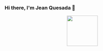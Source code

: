 ### Hi there, I'm Jean Quesada 👋

<div id="header" align="center">
  <img src="https://media.giphy.com/media/C299iw7dL1YF7oni9e/giphy.gif" width="100"/>
</div>

<!--
**ImTeegan/ImTeegan** is a ✨ _special_ ✨ repository because its `README.md` (this file) appears on your GitHub profile.

Here are some ideas to get you started:

- 🔭 I’m currently working on ...
- 🌱 I’m currently learning ...
- 👯 I’m looking to collaborate on ...
- 🤔 I’m looking for help with ...
- 💬 Ask me about ...
- 📫 How to reach me: ...
- 😄 Pronouns: ...
- ⚡ Fun fact: ...
-->
